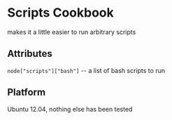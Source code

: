 # Scripts Cookbook

makes it a little easier to run arbitrary scripts

## Attributes

`node["scripts"]["bash"]` -- a list of bash scripts to run

## Platform

Ubuntu 12.04, nothing else has been tested

